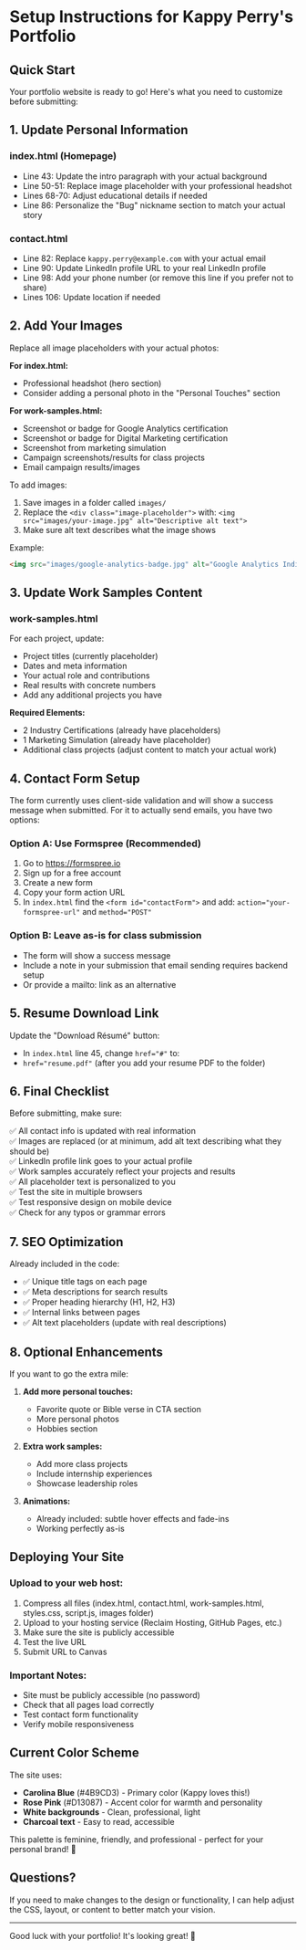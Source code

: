 # Setup Instructions for Kappy Perry's Portfolio

## Quick Start

Your portfolio website is ready to go! Here's what you need to customize before submitting:

## 1. Update Personal Information

### index.html (Homepage)
- Line 43: Update the intro paragraph with your actual background
- Line 50-51: Replace image placeholder with your professional headshot
- Lines 68-70: Adjust educational details if needed
- Line 86: Personalize the "Bug" nickname section to match your actual story

### contact.html
- Line 82: Replace `kappy.perry@example.com` with your actual email
- Line 90: Update LinkedIn profile URL to your real LinkedIn profile
- Line 98: Add your phone number (or remove this line if you prefer not to share)
- Lines 106: Update location if needed

## 2. Add Your Images

Replace all image placeholders with your actual photos:

**For index.html:**
- Professional headshot (hero section)
- Consider adding a personal photo in the "Personal Touches" section

**For work-samples.html:**
- Screenshot or badge for Google Analytics certification
- Screenshot or badge for Digital Marketing certification  
- Screenshot from marketing simulation
- Campaign screenshots/results for class projects
- Email campaign results/images

To add images:
1. Save images in a folder called `images/`
2. Replace the `<div class="image-placeholder">` with: `<img src="images/your-image.jpg" alt="Descriptive alt text">`
3. Make sure alt text describes what the image shows

Example:
```html
<img src="images/google-analytics-badge.jpg" alt="Google Analytics Individual Qualification certification badge">
```

## 3. Update Work Samples Content

### work-samples.html

For each project, update:
- Project titles (currently placeholder)
- Dates and meta information
- Your actual role and contributions
- Real results with concrete numbers
- Add any additional projects you have

**Required Elements:**
- 2 Industry Certifications (already have placeholders)
- 1 Marketing Simulation (already have placeholder)
- Additional class projects (adjust content to match your actual work)

## 4. Contact Form Setup

The form currently uses client-side validation and will show a success message when submitted. For it to actually send emails, you have two options:

### Option A: Use Formspree (Recommended)
1. Go to https://formspree.io
2. Sign up for a free account
3. Create a new form
4. Copy your form action URL
5. In `index.html` find the `<form id="contactForm">` and add:
   `action="your-formspree-url"` and `method="POST"`

### Option B: Leave as-is for class submission
- The form will show a success message
- Include a note in your submission that email sending requires backend setup
- Or provide a mailto: link as an alternative

## 5. Resume Download Link

Update the "Download Résumé" button:
- In `index.html` line 45, change `href="#"` to:
- `href="resume.pdf"` (after you add your resume PDF to the folder)

## 6. Final Checklist

Before submitting, make sure:

✅ All contact info is updated with real information  
✅ Images are replaced (or at minimum, add alt text describing what they should be)  
✅ LinkedIn profile link goes to your actual profile  
✅ Work samples accurately reflect your projects and results  
✅ All placeholder text is personalized to you  
✅ Test the site in multiple browsers  
✅ Test responsive design on mobile device  
✅ Check for any typos or grammar errors  

## 7. SEO Optimization

Already included in the code:
- ✅ Unique title tags on each page
- ✅ Meta descriptions for search results
- ✅ Proper heading hierarchy (H1, H2, H3)
- ✅ Internal links between pages
- ✅ Alt text placeholders (update with real descriptions)

## 8. Optional Enhancements

If you want to go the extra mile:

1. **Add more personal touches:**
   - Favorite quote or Bible verse in CTA section
   - More personal photos
   - Hobbies section

2. **Extra work samples:**
   - Add more class projects
   - Include internship experiences
   - Showcase leadership roles

3. **Animations:**
   - Already included: subtle hover effects and fade-ins
   - Working perfectly as-is

## Deploying Your Site

### Upload to your web host:
1. Compress all files (index.html, contact.html, work-samples.html, styles.css, script.js, images folder)
2. Upload to your hosting service (Reclaim Hosting, GitHub Pages, etc.)
3. Make sure the site is publicly accessible
4. Test the live URL
5. Submit URL to Canvas

### Important Notes:
- Site must be publicly accessible (no password)
- Check that all pages load correctly
- Test contact form functionality
- Verify mobile responsiveness

## Current Color Scheme

The site uses:
- **Carolina Blue** (#4B9CD3) - Primary color (Kappy loves this!)
- **Rose Pink** (#D13087) - Accent color for warmth and personality
- **White backgrounds** - Clean, professional, light
- **Charcoal text** - Easy to read, accessible

This palette is feminine, friendly, and professional - perfect for your personal brand! 💙

## Questions?

If you need to make changes to the design or functionality, I can help adjust the CSS, layout, or content to better match your vision.

---

Good luck with your portfolio! It's looking great! 🌟

